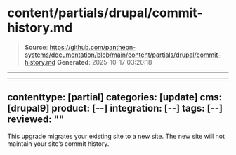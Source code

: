 # content/partials/drupal/commit-history.md

> **Source**: https://github.com/pantheon-systems/documentation/blob/main/content/partials/drupal/commit-history.md
> **Generated**: 2025-10-17 03:20:18

---

---
contenttype: [partial]
categories: [update]
cms: [drupal9]
product: [--]
integration: [--]
tags: [--]
reviewed: ""
---

<Alert title="Note" type="info" >

This upgrade migrates your existing site to a new site. The new site will not maintain your site’s commit history.

</Alert>
